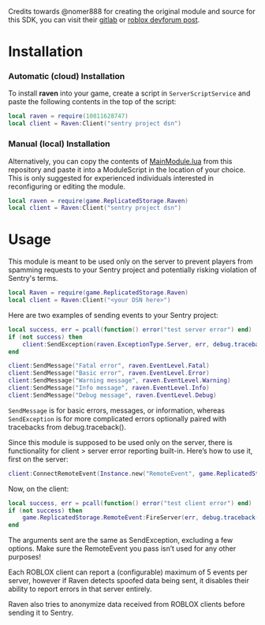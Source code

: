 Credits towards @nomer888 for creating the original module and source for this SDK, you can visit their [gitlab](https://gitlab.com/nomer/rbxlua-raven) or [roblox devforum post](https://devforum.roblox.com/t/error-tracking-with-sentry-on-roblox/49751).

# Installation

### Automatic (cloud) Installation

To install **raven** into your game, create a script in `ServerScriptService` and paste the following contents in the top of the script:

```lua
local raven = require(10811628747)
local client = Raven:Client("sentry project dsn")
```

### Manual (local) Installation

Alternatively, you can copy the contents of [MainModule.lua](https://github.com/jtmaveryk/raven/blob/1.2/MainModule.lua) from this repository and paste it into a ModuleScript in the location of your choice. This is only suggested for experienced individuals interested in reconfiguring or editing the module.

```lua
local raven = require(game.ReplicatedStorage.Raven)
local client = Raven:Client("sentry project dsn")
```

# Usage

This module is meant to be used only on the server to prevent players from spamming requests to your Sentry project and potentially risking violation of Sentry's terms.

```lua
local Raven = require(game.ReplicatedStorage.Raven)
local client = Raven:Client("<your DSN here>")
```

Here are two examples of sending events to your Sentry project:

```lua
local success, err = pcall(function() error("test server error") end)
if (not success) then
    client:SendException(raven.ExceptionType.Server, err, debug.traceback())
end
```

```lua
client:SendMessage("Fatal error", raven.EventLevel.Fatal)
client:SendMessage("Basic error", raven.EventLevel.Error)
client:SendMessage("Warning message", raven.EventLevel.Warning)
client:SendMessage("Info message", raven.EventLevel.Info)
client:SendMessage("Debug message", raven.EventLevel.Debug)
```

`SendMessage` is for basic errors, messages, or information, whereas `SendException` is for more complicated errors optionally paired with tracebacks from debug.traceback().

Since this module is supposed to be used only on the server, there is functionality for client > server error reporting built-in. Here’s how to use it, first on the server:

```lua
client:ConnectRemoteEvent(Instance.new("RemoteEvent", game.ReplicatedStorage))
```

Now, on the client:

```lua
local success, err = pcall(function() error("test client error") end)
if (not success) then
    game.ReplicatedStorage.RemoteEvent:FireServer(err, debug.traceback())
end
```

The arguments sent are the same as SendException, excluding a few options.
Make sure the RemoteEvent you pass isn’t used for any other purposes!

Each ROBLOX client can report a (configurable) maximum of 5 events per server, however if Raven detects spoofed data being sent, it disables their ability to report errors in that server entirely.

Raven also tries to anonymize data received from ROBLOX clients before sending it to Sentry.
